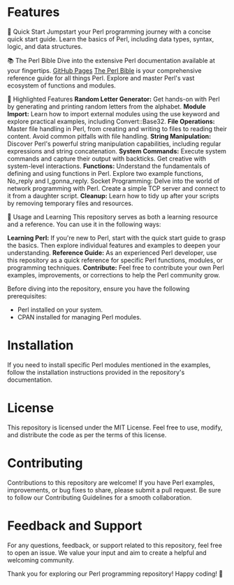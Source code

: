 # Features

🚀 Quick Start
Jumpstart your Perl programming journey with a concise quick start guide. Learn the basics of Perl, including data types, syntax, logic, and data structures.

📚 The Perl Bible
Dive into the extensive Perl documentation available at your fingertips. [GitHub Pages](https://pages.github.com/) [The Perl Bible](https://perldoc.perl.org/) is your comprehensive reference guide for all things Perl. Explore and master Perl's vast ecosystem of functions and modules.

🌟 Highlighted Features
**Random Letter Generator:** Get hands-on with Perl by generating and printing random letters from the alphabet.
**Module Import:** Learn how to import external modules using the use keyword and explore practical examples, including Convert::Base32.
**File Operations:** Master file handling in Perl, from creating and writing to files to reading their content. Avoid common pitfalls with file handling.
**String Manipulation:** Discover Perl's powerful string manipulation capabilities, including regular expressions and string concatenation.
**System Commands:** Execute system commands and capture their output with backticks. Get creative with system-level interactions.
**Functions:** Understand the fundamentals of defining and using functions in Perl. Explore two example functions, No_reply and I_gonna_reply.
Socket Programming: Delve into the world of network programming with Perl. Create a simple TCP server and connect to it from a daughter script.
**Cleanup:** Learn how to tidy up after your scripts by removing temporary files and resources.

📖 Usage and Learning
This repository serves as both a learning resource and a reference. You can use it in the following ways:

**Learning Perl:** If you're new to Perl, start with the quick start guide to grasp the basics. Then explore individual features and examples to deepen your understanding.
**Reference Guide:** As an experienced Perl developer, use this repository as a quick reference for specific Perl functions, modules, or programming techniques.
**Contribute:** Feel free to contribute your own Perl examples, improvements, or corrections to help the Perl community grow.

Before diving into the repository, ensure you have the following prerequisites:

- Perl installed on your system.
- CPAN installed for managing Perl modules.

# Installation
If you need to install specific Perl modules mentioned in the examples, follow the installation instructions provided in the repository's documentation.

# License
This repository is licensed under the MIT License. Feel free to use, modify, and distribute the code as per the terms of this license.

# Contributing
Contributions to this repository are welcome! If you have Perl examples, improvements, or bug fixes to share, please submit a pull request. Be sure to follow our Contributing Guidelines for a smooth collaboration.

# Feedback and Support
For any questions, feedback, or support related to this repository, feel free to open an issue. We value your input and aim to create a helpful and welcoming community.

Thank you for exploring our Perl programming repository! Happy coding! 🚀
